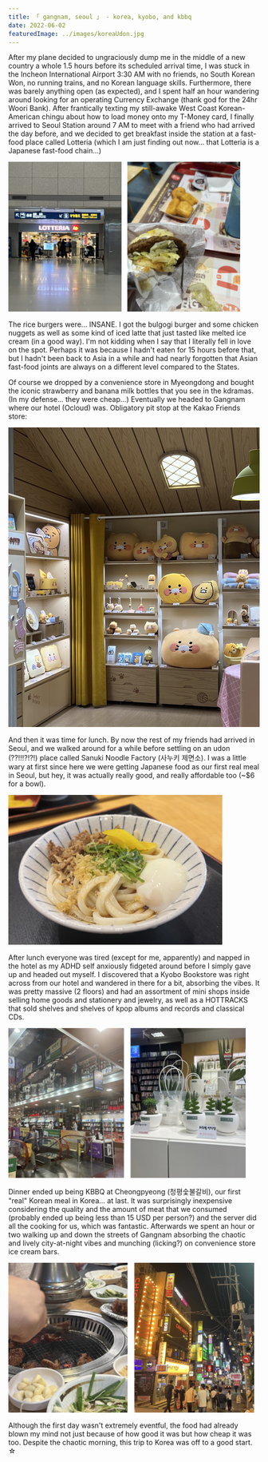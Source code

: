 ```yaml
---
title: 「 gangnam, seoul 」 - korea, kyobo, and kbbq
date: 2022-06-02
featuredImage: ../images/koreaUdon.jpg
---
```


After my plane decided to ungraciously dump me in the middle of a new country a whole 1.5 hours before its scheduled arrival time, I was stuck in the Incheon International Airport 3:30 AM with no friends, no South Korean Won, no running trains, and no Korean language skills. Furthermore, there was barely anything open (as expected), and I spent half an hour wandering around looking for an operating Currency Exchange (thank god for the 24hr Woori Bank). After frantically texting my still-awake West Coast Korean-American chingu about how to load money onto my T-Money card, I finally arrived to Seoul Station around 7 AM to meet with a friend who had arrived the day before, and we decided to get breakfast inside the station at a fast-food place called Lotteria (which I am just finding out now... that Lotteria is a Japanese fast-food chain...)

<div>
    <img src="../images/IMG_2797.png" 
        alt="7am breakfast at Lotteria Seoul Station"
        style="height: 300px; object-fit:cover;display:inline-block"
    />
</div>

The rice burgers were... INSANE. I got the bulgogi burger and some chicken nuggets as well as some kind of iced latte that just tasted like melted ice cream (in a good way). I'm not kidding when I say that I literally fell in love on the spot. Perhaps it was because I hadn't eaten for 15 hours before that, but I hadn't been back to Asia in a while and had nearly forgotten that Asian fast-food joints are always on a different level compared to the States.


Of course we dropped by a convenience store in Myeongdong and bought the iconic strawberry and banana milk bottles that you see in the kdramas. (In my defense... they were cheap...) Eventually we headed to Gangnam where our hotel (Ocloud) was. Obligatory pit stop at the Kakao Friends store:

<div>
    <img src="../images/IMG_9519.jpg" 
        alt="Kakao Friends Store Gangnam"
        style="height: 600px; object-fit:cover;display:inline-block"
    />
</div>

And then it was time for lunch. By now the rest of my friends had arrived in Seoul, and we walked around for a while before settling on an udon (??!!!?!?!) place called Sanuki Noodle Factory (사누키 제면소). I was a little wary at first since here we were getting Japanese food as our first real meal in Seoul, but hey, it was actually really good, and really affordable too (~$6 for a bowl). 

<div>
    <img src="../images/IMG_9527_halved.jpg" 
        alt="Udon for lunch"
        style="height: 300px; object-fit:cover;display:inline-block"
    />
</div>

After lunch everyone was tired (except for me, apparently) and napped in the hotel as my ADHD self anxiously fidgeted around before I simply gave up and headed out myself. I discovered that a Kyobo Bookstore was right across from our hotel and wandered in there for a bit, absorbing the vibes. It was pretty massive (2 floors) and had an assortment of mini shops inside selling home goods and stationery and jewelry, as well as a HOTTRACKS that sold shelves and shelves of kpop albums and records and classical CDs.

<div>
    <img src="../images/IMG_2799.jpg" 
        alt="Kyobo Bookstore Gangnam"
        style="height: 300px; object-fit:cover;display:inline-block"
    />
</div>

Dinner ended up being KBBQ at Cheongpyeong (청평숯불갈비), our first "real" Korean meal in Korea... at last. It was surprisingly inexpensive considering the quality and the amount of meat that we consumed (probably ended up being less than 15 USD per person?) and the server did all the cooking for us, which was fantastic. Afterwards we spent an hour or two walking up and down the streets of Gangnam absorbing the chaotic and lively city-at-night vibes and munching (licking?) on convenience store ice cream bars.

<div>
    <img src="../images/IMG_2800.jpg" 
        alt="Kbbq and Gangnam streets"
        style="height: 300px; object-fit:cover;display:inline-block"
    />
</div>

Although the first day wasn't extremely eventful, the food had already blown my mind not just because of how good it was but how cheap it was too. Despite the chaotic morning, this trip to Korea was off to a good start. ☆